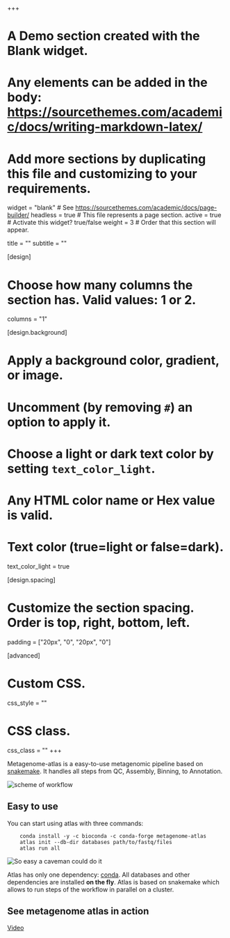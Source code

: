 +++
# A Demo section created with the Blank widget.
# Any elements can be added in the body: https://sourcethemes.com/academic/docs/writing-markdown-latex/
# Add more sections by duplicating this file and customizing to your requirements.

widget = "blank"  # See https://sourcethemes.com/academic/docs/page-builder/
headless = true  # This file represents a page section.
active = true  # Activate this widget? true/false
weight = 3  # Order that this section will appear.

title = ""
subtitle = ""

[design]
  # Choose how many columns the section has. Valid values: 1 or 2.
  columns = "1"

[design.background]
  # Apply a background color, gradient, or image.
  #   Uncomment (by removing `#`) an option to apply it.
  #   Choose a light or dark text color by setting `text_color_light`.
  #   Any HTML color name or Hex value is valid.



  # Text color (true=light or false=dark).
  text_color_light = true

[design.spacing]
  # Customize the section spacing. Order is top, right, bottom, left.
  padding = ["20px", "0", "20px", "0"]

[advanced]
 # Custom CSS.
 css_style = ""

 # CSS class.
 css_class = ""
+++



Metagenome-atlas is a easy-to-use metagenomic pipeline based on [snakemake](https://snakemake.github.io/). It handles all steps from QC, Assembly, Binning, to Annotation.

![scheme of workflow](img/atlas_scheme.jpg)



## Easy to use


You can start using atlas with three commands:
```
    conda install -y -c bioconda -c conda-forge metagenome-atlas
    atlas init --db-dir databases path/to/fastq/files
    atlas run all
```

![So easy a caveman could do it](img/caveman.jpg)



<!-- {{< video library="1" src="caveman.mp4" autoplay="true" loop="true" >}} -->

Atlas has only one dependency: [conda](http://anaconda.org/). All databases and other dependencies are installed **on the fly**.
Atlas is based on snakemake which allows to run steps of the workflow in parallel on a cluster.


## See metagenome atlas in action
[Video](https://asciinema.org/a/337467)
<script async id="asciicast-337467" src="https://asciinema.org/a/337467.js" charset="utf-8"></script>




<!-- [![asciicast](https://asciinema.org/a/337467.svg)](https://asciinema.org/a/337467) -->
